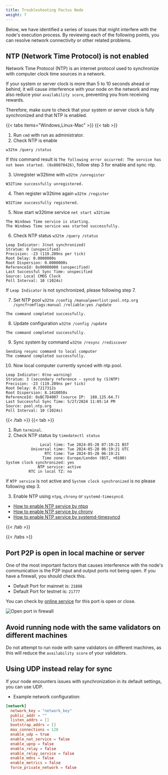 ```yaml
---
title: Troubleshooting Pactus Node
weight: 7
---
```


Below, we have identified a series of issues that might interfere with the node's execution process.
By reviewing each of the following points, you can resolve network connectivity or other related problems.

## NTP (Network Time Protocol) is not enabled

Network Time Protocol (NTP) is an internet protocol used to synchronize with computer clock time sources in a network.

If your system or server clock is more than 5 to 10 seconds ahead or behind,
it will cause interference with your node on the network and may also
reduce your `availability score`, preventing you from receiving rewards.

Therefore, make sure to check that your system or server clock is fully synchronized and that NTP is enabled.

{{< tabs items="Windows,Linux-Mac" >}}
{{< tab >}}

1. Run `cmd` with run as administrator.
2. Check NTP is enable

```shell
w32tm /query /status
```

If this command result is `The following error occurred: The service has not been started. (0x80070426)`,
follow step 3 for enable and sync ntp.

3. Unregister w32time with `w32tm /unregister`

```shell
W32Time successfully unregistered.
```

4. Then register w32time again `w32tm /register`

```shell
W32Time successfully registered.
```

5. Now start w32time service `net start w32time`

```shell
The Windows Time service is starting.
The Windows Time service was started successfully.
```

6. Check NTP status `w32tm /query /status`

```shell
Leap Indicator: 3(not synchronized)
Stratum: 0 (unspecified)
Precision: -23 (119.209ns per tick)
Root Delay: 0.0000000s
Root Dispersion: 0.0000000s
ReferenceId: 0x00000000 (unspecified)
Last Successful Sync Time: unspecified
Source: Local CMOS Clock
Poll Interval: 10 (1024s)
```

If `Leap Indicator` is not synchronized, please following step 7.

7. Set NTP pool `w32tm /config /manualpeerlist:pool.ntp.org /syncfromflags:manual /reliable:yes /update`

```shell
The command completed successfully.
```

8. Update configuration `w32tm /config /update`

```shell
The command completed successfully.
```

9. Sync system by command `w32tm /resync /rediscover`

```shell
Sending resync command to local computer
The command completed successfully.
```

10. Now local computer currently synced with ntp pool.

```shell
Leap Indicator: 0(no warning)
Stratum: 3 (secondary reference - syncd by (S)NTP)
Precision: -23 (119.209ns per tick)
Root Delay: 0.7217312s
Root Dispersion: 8.1410050s
ReferenceId: 0xBC7D4007 (source IP:  188.125.64.7)
Last Successful Sync Time: 5/27/2024 11:05:14 PM
Source: pool.ntp.org
Poll Interval: 10 (1024s)
```

{{< /tab >}}
{{< tab >}}

1. Run `terminal`.
2. Check NTP status by `timedatectl status`

```shell
               Local time: Tue 2024-05-28 07:19:21 BST
           Universal time: Tue 2024-05-28 06:19:21 UTC
                 RTC time: Tue 2024-05-28 06:19:21
                Time zone: Europe/London (BST, +0100)
System clock synchronized: yes
              NTP service: active
          RTC in local TZ: no
```

If `NTP service` is not active and `System clock synchronized` is no please following step 3.

3. Enable NTP using `ntpq`, `chrony` or `systemd-timesyncd`.

- <a href="https://timetoolsltd.com/ntp/how-to-install-and-configure-ntp-on-linux/" rel="nofollow noindex noreferrer"
  target="_blank">How to enable NTP service by ntpq</a>
- <a href="https://ubuntu.com/server/docs/how-to-serve-the-network-time-protocol-with-chrony"
  rel="nofollow noindex noreferrer" target="_blank">How to enable NTP service by chrony</a>
- <a href="https://groups.google.com/g/public-ntp-discuss/c/VhXAirp-28c" rel="nofollow noindex noreferrer" target="_blank">
  How to enable NTP service by systemd-timesyncd</a>

{{< /tab >}}

{{< /tabs >}}

## Port P2P is open in local machine or server

One of the most important factors that causes interference with the node's communication is the P2P input and
output ports not being open.
If you have a firewall, you should check this.

- Default Port for mainnet is: `21888`
- Default Port for testnet is: `21777`

You can check by <a href="https://portchecker.co/" rel="nofollow noindex noreferrer" target="_blank">online service</a>
for this port is open or close.

![Open port in firewall](/images/open-port.jpg)

## Avoid running node with the same validators on different machines

Do not attempt to run node with same validators on different machines,
as this will reduce the `availability score` of your validators.

## Using UDP instead relay for sync

If your node encounters issues with synchronization in its default settings, you can use UDP.

- Example network configuration:

```toml
[network]
  network_key = "network_key"
  public_addr = ""
  listen_addrs = []
  bootstrap_addrs = []
  max_connections = 128
  enable_udp = true
  enable_nat_service = false
  enable_upnp = false
  enable_relay = false
  enable_relay_service = false
  enable_mdns = false
  enable_metrics = false
  force_private_network = false
```
